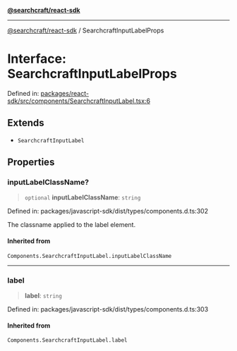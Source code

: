 [**@searchcraft/react-sdk**](../README.md)

***

[@searchcraft/react-sdk](../globals.md) / SearchcraftInputLabelProps

# Interface: SearchcraftInputLabelProps

Defined in: [packages/react-sdk/src/components/SearchcraftInputLabel.tsx:6](https://bitbucket.org/madebychalk/searchcraft-javascript-sdks/src/13d0fd25669057ec4d2ef62d1e5c7048e667a0f0/packages/react-sdk/src/components/SearchcraftInputLabel.tsx#lines-6)

## Extends

- `SearchcraftInputLabel`

## Properties

### inputLabelClassName?

> `optional` **inputLabelClassName**: `string`

Defined in: packages/javascript-sdk/dist/types/components.d.ts:302

The classname applied to the label element.

#### Inherited from

`Components.SearchcraftInputLabel.inputLabelClassName`

***

### label

> **label**: `string`

Defined in: packages/javascript-sdk/dist/types/components.d.ts:303

#### Inherited from

`Components.SearchcraftInputLabel.label`

